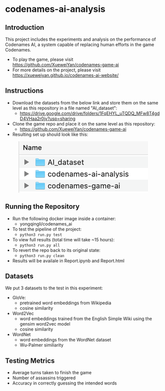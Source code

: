 # codenames-ai-analysis

## Introduction
This project includes the experiments and analysis on the performance of Codenames AI, a system capable of replacing human efforts in the game Codenames.
* To play the game, please visit https://github.com/XueweiYan/codenames-game-ai
* For more details on the project, please visit https://xueweiyan.github.io/codenames-ai-website/


## Instructions
* Download the datasets from the below link and store them on the same level as this repository in a file named "AI_dataset":
  * https://drive.google.com/drive/folders/1FqEHYL_uTQDQ_MFw8T4gdD4VHaa2r0jv?usp=sharing
* Clone the game repo and place it on the same level as this repository:
  * https://github.com/XueweiYan/codenames-game-ai
* Resulting set up should look like this:

<p align="center">
  <img src="https://github.com/YongqingLi14/codenames-ai-analysis/blob/main/file_organization.png" />
</p>


## Running the Repository
* Run the following docker image inside a container: 
  * yongqingli/codenames_ai
* To test the pipeline of the project: 
  * `python3 run.py test`
* To view full results (total time will take ~15 hours): 
  * `python3 run.py all` 
* To revert the repo back to its original state: 
  * `python3 run.py clean` 
* Results will be availale in Report.ipynb and Report.html


## Datasets
We put 3 datasets to the test in this experiment:
* GloVe: 
  * pretrained word embeddings from Wikipedia
  * cosine similarity
* Word2Vec
  * word embeddings trained from the English Simple Wiki using the gensim word2vec model
  * cosine similarity
* WordNet
  * word embeddings from the WordNet dataset
  * Wu-Palmer similiarity


## Testing Metrics
* Average turns taken to finish the game
* Number of assassins triggered
* Accuracy in correctly guessing the intended words
